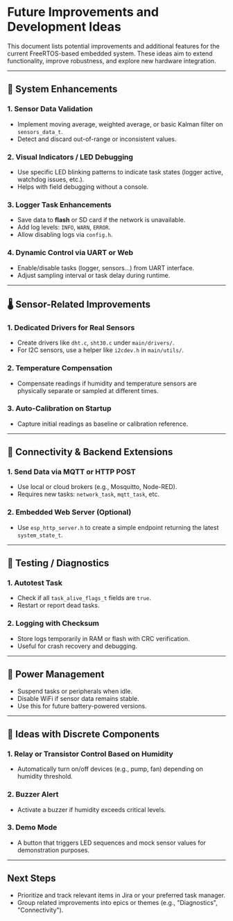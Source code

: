 
# Future Improvements and Development Ideas

This document lists potential improvements and additional features for the current FreeRTOS-based embedded system. These ideas aim to extend functionality, improve robustness, and explore new hardware integration.

---

## 🧠 System Enhancements

### 1. Sensor Data Validation
- Implement moving average, weighted average, or basic Kalman filter on `sensors_data_t`.
- Detect and discard out-of-range or inconsistent values.

### 2. Visual Indicators / LED Debugging
- Use specific LED blinking patterns to indicate task states (logger active, watchdog issues, etc.).
- Helps with field debugging without a console.

### 3. Logger Task Enhancements
- Save data to **flash** or SD card if the network is unavailable.
- Add log levels: `INFO`, `WARN`, `ERROR`.
- Allow disabling logs via `config.h`.

### 4. Dynamic Control via UART or Web
- Enable/disable tasks (logger, sensors...) from UART interface.
- Adjust sampling interval or task delay during runtime.

---

## 🌡️ Sensor-Related Improvements

### 1. Dedicated Drivers for Real Sensors
- Create drivers like `dht.c`, `sht30.c` under `main/drivers/`.
- For I2C sensors, use a helper like `i2cdev.h` in `main/utils/`.

### 2. Temperature Compensation
- Compensate readings if humidity and temperature sensors are physically separate or sampled at different times.

### 3. Auto-Calibration on Startup
- Capture initial readings as baseline or calibration reference.

---

## 📡 Connectivity & Backend Extensions

### 1. Send Data via MQTT or HTTP POST
- Use local or cloud brokers (e.g., Mosquitto, Node-RED).
- Requires new tasks: `network_task`, `mqtt_task`, etc.

### 2. Embedded Web Server (Optional)
- Use `esp_http_server.h` to create a simple endpoint returning the latest `system_state_t`.

---

## 🧪 Testing / Diagnostics

### 1. Autotest Task
- Check if all `task_alive_flags_t` fields are `true`.
- Restart or report dead tasks.

### 2. Logging with Checksum
- Store logs temporarily in RAM or flash with CRC verification.
- Useful for crash recovery and debugging.

---

## 🔋 Power Management

- Suspend tasks or peripherals when idle.
- Disable WiFi if sensor data remains stable.
- Use this for future battery-powered versions.

---

## 🧱 Ideas with Discrete Components

### 1. Relay or Transistor Control Based on Humidity
- Automatically turn on/off devices (e.g., pump, fan) depending on humidity threshold.

### 2. Buzzer Alert
- Activate a buzzer if humidity exceeds critical levels.

### 3. Demo Mode
- A button that triggers LED sequences and mock sensor values for demonstration purposes.

---

## Next Steps

- Prioritize and track relevant items in Jira or your preferred task manager.
- Group related improvements into epics or themes (e.g., "Diagnostics", "Connectivity").

